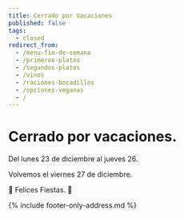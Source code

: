 ```yaml
---
title: Cerrado por Vacaciones
published: false
tags:
  - closed
redirect_from:
  - /menu-fin-de-semana
  - /primeros-platos
  - /segundos-platos
  - /vinos
  - /raciones-bocadillos
  - /opciones-veganas
  - /
---
```


# Cerrado por vacaciones.

Del lunes 23 de diciembre al jueves 26.

Volvemos el viernes 27 de diciembre.

🎁 Felices Fiestas. 🎄

{% include footer-only-address.md %}
